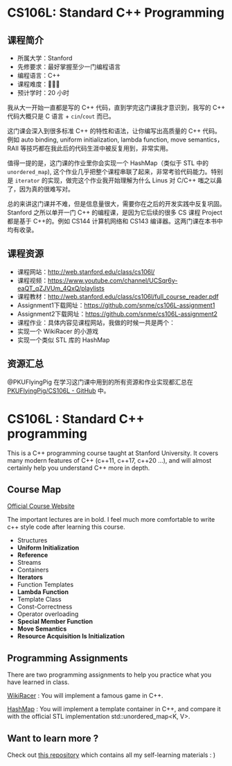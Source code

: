 # CS106L: Standard C++ Programming

## 课程简介

- 所属大学：Stanford
- 先修要求：最好掌握至少一门编程语言
- 编程语言：C++
- 课程难度：🌟🌟🌟
- 预计学时：20 小时

我从大一开始一直都是写的 C++ 代码，直到学完这门课我才意识到，我写的 C++ 代码大概只是 C 语言 + `cin`/`cout` 而已。

这门课会深入到很多标准 C++ 的特性和语法，让你编写出高质量的 C++ 代码。例如 auto binding, uniform initialization, lambda function, move semantics，RAII 等技巧都在我此后的代码生涯中被反复用到，非常实用。

值得一提的是，这门课的作业里你会实现一个 HashMap（类似于 STL 中的 `unordered_map`), 这个作业几乎把整个课程串联了起来，非常考验代码能力。特别是 `iterator` 的实现，做完这个作业我开始理解为什么 Linus 对 C/C++ 嗤之以鼻了，因为真的很难写对。

总的来讲这门课并不难，但是信息量很大，需要你在之后的开发实践中反复巩固。Stanford 之所以单开一门 C++ 的编程课，是因为它后续的很多 CS 课程 Project 都是基于 C++的。例如 CS144 计算机网络和 CS143 编译器。这两门课在本书中均有收录。

## 课程资源

- 课程网站：http://web.stanford.edu/class/cs106l/
- 课程视频：https://www.youtube.com/channel/UCSqr6y-eaQT_qZJVUm_4QxQ/playlists
- 课程教材：http://web.stanford.edu/class/cs106l/full_course_reader.pdf
- Assignment1下载网址：https://github.com/snme/cs106L-assignment1
- Assignment2下载网址：https://github.com/snme/cs106L-assignment2
- 课程作业：具体内容见课程网站，我做的时候一共是两个：
- 实现一个 WikiRacer 的小游戏
- 实现一个类似 STL 库的 HashMap

## 资源汇总

@PKUFlyingPig 在学习这门课中用到的所有资源和作业实现都汇总在 [PKUFlyingPig/CS106L - GitHub](https://github.com/PKUFlyingPig/CS106L) 中。

# CS106L : Standard C++ programming

This is a C++ programming course taught at Stanford University. It covers many modern features of C++  (c++11, c++17, c++20 ...), and will almost certainly help you understand C++ more in depth.

## Course Map

[Official Course Website](http://web.stanford.edu/class/cs106l/)

The important lectures are in bold. I feel much more comfortable to write c++ style code after learning this course.

- Structures
- **Uniform Initialization**
- **Reference**
- Streams
- Containers
- **Iterators**
- Function Templates
- **Lambda Function**
- Template Class
- Const-Correctness
- Operator overloading
- **Special Member Function**
- **Move Semantics**
- **Resource Acquisition Is Initialization**

## Programming Assignments

There are two programming assignments to help you practice what you have learned in class.

[WikiRacer](http://web.stanford.edu/class/cs106l/wikiracer.html) : You will implement a famous game in C++. 

[HashMap](https://web.stanford.edu/class/cs106l/hashmap2.html#) : You will implement a template container in C++, and compare it with the official STL implementation std::unordered_map<K, V>.

## Want to learn more ?

Check out [this repository](https://github.com/PKUFlyingPig/Self-learning-Computer-Science) which contains all my self-learning materials : )


